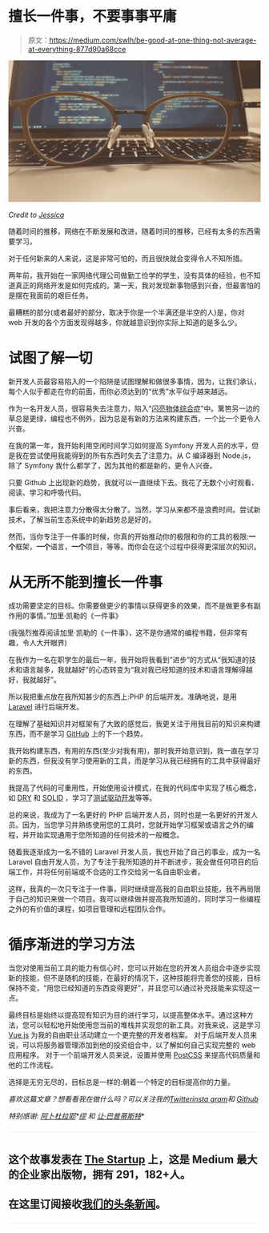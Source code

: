 # 擅长一件事，不要事事平庸

> 原文：<https://medium.com/swlh/be-good-at-one-thing-not-average-at-everything-877d90a68cce>

![](img/f3213b90c4a16fd1aabb7c492c30b9c6.png)

*Credit to* [*Jessica*](https://goo.gl/EHsSdH)

随着时间的推移，网络在不断发展和改进，随着时间的推移，已经有太多的东西需要学习。

对于任何新来的人来说，这是非常可怕的，而且很快就会变得令人不知所措。

两年前，我开始在一家网络代理公司做勤工俭学的学生，没有具体的经验，也不知道真正的网络开发是如何完成的。第一天，我对发现新事物感到兴奋，但最害怕的是摆在我面前的艰巨任务。

最糟糕的部分(或者最好的部分，取决于你是一个半满还是半空的人)是，你对 web 开发的各个方面发现得越多，你就越意识到你实际上知道的是多么少。

# 试图了解一切

新开发人员最容易陷入的一个陷阱是试图理解和做很多事情，因为，让我们承认，每个人似乎都走在你的前面，而你必须达到的“优秀”水平似乎越来越远。

作为一名开发人员，很容易失去注意力，陷入“[闪亮物体综合症](https://www.quora.com/Whats-shiny-object-syndrome)”中。篱笆另一边的草总是更绿，编程也不例外，因为总是有新的方法来构建东西，一个比一个更令人兴奋。

在我的第一年，我开始利用空闲时间学习如何提高 Symfony 开发人员的水平，但是我在尝试使用我能得到的所有东西时失去了注意力。从 C 编译器到 Node.js，除了 Symfony 我什么都学了，因为其他的都是新的，更令人兴奋。

只要 Github 上出现新的趋势，我就可以一直继续下去。我花了无数个小时观看、阅读、学习和呼吸代码。

事后看来，我把注意力分散得太分散了。当然，学习从来都不是浪费时间。尝试新技术，了解当前生态系统中的新趋势总是好的。

然而，当你专注于一件事的时候，你真的开始推动你的极限和你的工具的极限:**一个**框架，**一个**语言，**一个**项目，等等。而你会在这个过程中获得更深层次的知识。

# 从无所不能到擅长一件事

成功需要坚定的目标。你需要做更少的事情以获得更多的效果，而不是做更多有副作用的事情。”加里·凯勒的《一件事》

(我强烈推荐阅读加里·凯勒的《一件事》，这不是你通常的编程书籍，但非常有趣，令人大开眼界)

在我作为一名在职学生的最后一年，我开始将我看到“进步”的方式从“我知道的技术和语言越多，我就越好”的心态转变为“我对我已经知道的技术和语言理解得越好，我就越好”。

所以我把重点放在我所知甚少的东西上:PHP 的后端开发。准确地说，是用 [Laravel](https://laravel.com/) 进行后端开发。

在理解了基础知识并对框架有了大致的感觉后，我更关注于用我目前的知识来构建东西，而不是学习 [GitHub](https://github.com/) 上的下一个趋势。

我开始构建东西，有用的东西(至少对我有用)，那时我开始意识到，我一直在学习新的东西，但我没有学习使用新的工具，而是学习从我已经拥有的工具中获得最好的东西。

我提高了代码的可重用性，开始使用设计模式，在我的代码库中实现了核心概念，如 [DRY](https://en.wikipedia.org/wiki/Don%27t_repeat_yourself) 和 [SOLID](https://en.wikipedia.org/wiki/SOLID_(object-oriented_design)) ，学习了[测试驱动开发](https://en.wikipedia.org/wiki/Test-driven_development)等等。

总的来说，我成为了一名更好的 PHP 后端开发人员，同时也是一名更好的开发人员。因为，当您学习并熟练使用您的工具时，您就开始学习框架或语言之外的编程，并开始实现通用于您所知道的任何技术的一般概念。

随着我逐渐成为一名不错的 Laravel 开发人员，我也开始了自己的事业，成为一名 Laravel 自由开发人员，为了专注于我所知道的并不断进步，我会做任何项目的后端工作，并将任何前端或不合适的工作交给另一名自由职业者。

这样，我真的一次只专注于一件事，同时继续提高我的自由职业技能，我不再局限于自己的知识来做一个项目。我可以继续做并提高我所知道的，同时学习一些编程之外的有价值的课程，如项目管理和远程团队合作。

# 循序渐进的学习方法

当您对使用当前工具的能力有信心时，您可以开始在您的开发人员组合中逐步实现新的技能，但不是随机的技能，在最好的情况下，这种技能将完善您的技能，目标保持不变，“用您已经知道的东西变得更好”，并且您可以通过补充技能来实现这一点。

最终目标是始终以提高现有知识为目的进行学习，以提高整体水平。通过这种方法，您可以轻松地开始使用您当前的堆栈并实现您的新工具。对我来说，这是学习 [Vue.js](https://vuejs.org/) 为我的自由职业活动建立一个更完整的开发者档案。
对于后端开发人员来说，可以将服务器管理添加到他的投资组合中，以了解如何自己实现完整的 web 应用程序。
对于一个前端开发人员来说，设置并使用 [PostCSS](http://postcss.org/) 来提高代码质量和他的工作流程。

选择是无穷无尽的，目标总是一样的:朝着一个特定的目标提高你的力量。

*喜欢这篇文章？想看看我在做什么吗？可以关注我的*[*Twitter*](https://goo.gl/fJiHjJ)*[*insta gram*](https://goo.gl/Y77U6M)*和* [*Github*](https://goo.gl/m7WMo1)*

**特别感谢:* [*阿卜杜拉耶*](https://goo.gl/2Ezjbz)*[*缪*](https://twitter.com/AukRaiser) *和* [*让·巴普蒂斯特*](https://github.com/veronj)**

**![](img/731acf26f5d44fdc58d99a6388fe935d.png)**

## **这个故事发表在 [The Startup](https://medium.com/swlh) 上，这是 Medium 最大的企业家出版物，拥有 291，182+人。**

## **在这里订阅接收[我们的头条新闻](http://growthsupply.com/the-startup-newsletter/)。**

**![](img/731acf26f5d44fdc58d99a6388fe935d.png)**